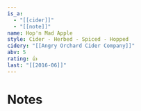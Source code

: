 ```yaml
---
is_a:
  - "[[cider]]"
  - "[[note]]"
name: Hop'n Mad Apple
style: Cider - Herbed - Spiced - Hopped
cidery: "[[Angry Orchard Cider Company]]"
abv: 5
rating: 👍
last: "[[2016-06]]"
---
```

# Notes

